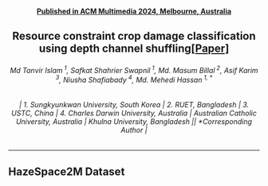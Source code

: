 <h4 align="center"><strong><a href="https://2024.acmmm.org/">Published in ACM Multimedia 2024, Melbourne, Australia</a></strong></h4>
<h2 align="center"><strong>Resource constraint crop damage classification using depth channel shuffling<a href="https://tanvirnwu.github.io/assets/papers/LightCDC.pdf" target="_blank">[Paper]</a></strong></h2>
<h6 align="center">Md Tanvir Islam<sup> 1</sup>, Safkat Shahrier Swapnil<sup> 1</sup>, Md. Masum Billal<sup> 2</sup>, Asif Karim<sup> 3</sup>, Niusha Shafiabady<sup> 4</sup>, Md. Mehedi Hassan<sup> 1, *</sup></h6>
<h6 align="center">| 1. Sungkyunkwan University, South Korea | 2. RUET, Bangladesh | 3. USTC, China | 4. Charles Darwin University, Australia | Australian Catholic University, Australia | Khulna University, Bangladesh || *Corresponding Author |</h6> 
<hr>


## HazeSpace2M Dataset
